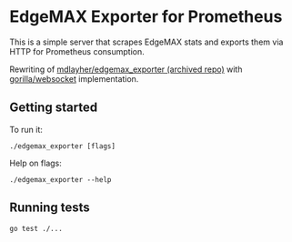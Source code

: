 # EdgeMAX Exporter for Prometheus

This is a simple server that scrapes EdgeMAX stats and exports them via HTTP for Prometheus consumption.

Rewriting of [mdlayher/edgemax_exporter (archived repo)](https://github.com/mdlayher/edgemax_exporter) with [gorilla/websocket](https://github.com/gorilla/websocket) implementation.

## Getting started

To run it:
```
./edgemax_exporter [flags]
```

Help on flags:
```
./edgemax_exporter --help
```

## Running tests

```
go test ./...
```
